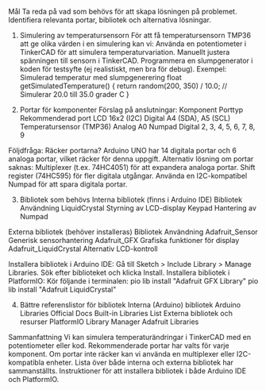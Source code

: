 Mål
Ta reda på vad som behövs för att skapa lösningen på problemet.
Identifiera relevanta portar, bibliotek och alternativa lösningar.

1. Simulering av temperatursensorn
För att få temperatursensorn TMP36 att ge olika värden i en simulering kan vi:
Använda en potentiometer i TinkerCAD för att simulera temperaturvariation.
Manuellt justera spänningen till sensorn i TinkerCAD.
Programmera en slumpgenerator i koden för testsyfte (ej realistiskt, men bra för debug).
Exempel: Simulerad temperatur med slumpgenerering
float getSimulatedTemperature() {
    return random(200, 350) / 10.0; // Simulerar 20.0 till 35.0 grader C
}

2. Portar för komponenter
Förslag på anslutningar:
Komponent
Porttyp
Rekommenderad port
LCD 16x2 (I2C)
Digital
A4 (SDA), A5 (SCL)
Temperatursensor (TMP36)
Analog
A0
Numpad
Digital
2, 3, 4, 5, 6, 7, 8, 9

Följdfråga: Räcker portarna?
Arduino UNO har 14 digitala portar och 6 analoga portar, vilket räcker för denna uppgift.
Alternativ lösning om portar saknas:
Multiplexer (t.ex. 74HC4051) för att expandera analoga portar.
Shift register (74HC595) för fler digitala utgångar.
Använda en I2C-kompatibel Numpad för att spara digitala portar.

3. Bibliotek som behövs
Interna bibliotek (finns i Arduino IDE)
Bibliotek
Användning
LiquidCrystal
Styrning av LCD-display
Keypad
Hantering av Numpad

Externa bibliotek (behöver installeras)
Bibliotek
Användning
Adafruit_Sensor
Generisk sensorhantering
Adafruit_GFX
Grafiska funktioner för display
Adafruit_LiquidCrystal
Alternativ LCD-kontroll

Installera bibliotek i Arduino IDE:
Gå till Sketch > Include Library > Manage Libraries.
Sök efter biblioteket och klicka Install.
Installera bibliotek i PlatformIO:
Kör följande i terminalen:
pio lib install "Adafruit GFX Library"
pio lib install "Adafruit LiquidCrystal"

4. Bättre referenslistor för bibliotek
Interna (Arduino) bibliotek
Arduino Libraries Official Docs
Built-in Libraries List
Externa bibliotek och resurser
PlatformIO Library Manager
Adafruit Libraries

Sammanfattning
Vi kan simulera temperaturändringar i TinkerCAD med en potentiometer eller kod.
Rekommenderade portar har valts för varje komponent.
Om portar inte räcker kan vi använda en multiplexer eller I2C-kompatibla enheter.
Lista över både interna och externa bibliotek har sammanställts.
Instruktioner för att installera bibliotek i både Arduino IDE och PlatformIO.
